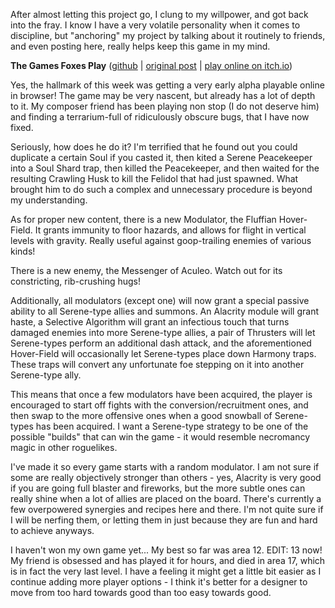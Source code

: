 After almost letting this project go, I clung to my willpower, and got back into the fray. I know I have a very volatile personality when it comes to discipline, but "anchoring" my project by talking about it routinely to friends, and even posting here, really helps keep this game in my mind.

**The Games Foxes Play** ([github](https://github.com/Oneirical/The-Games-Foxes-Play) | [original post](https://www.reddit.com/r/roguelikedev/comments/uzb3iu/sharing_saturday_416/iaa1w3u/) | [play online on itch.io](https://oneirical.itch.io/tgfp))

Yes, the hallmark of this week was getting a very early alpha playable online in browser! The game may be very nascent, but already has a lot of depth to it. My composer friend has been playing non stop (I do not deserve him) and finding a terrarium-full of ridiculously obscure bugs, that I have now fixed.

Seriously, how does he do it? I'm terrified that he found out you could duplicate a certain Soul if you casted it, then kited a Serene Peacekeeper into a Soul Shard trap, then killed the Peacekeeper, and then waited for the resulting Crawling Husk to kill the Felidol that had just spawned. What brought him to do such a complex and unnecessary procedure is beyond my understanding.

As for proper new content, there is a new Modulator, the Fluffian Hover-Field. It grants immunity to floor hazards, and allows for flight in vertical levels with gravity. Really useful against goop-trailing enemies of various kinds!

There is a new enemy, the Messenger of Aculeo. Watch out for its constricting, rib-crushing hugs!

Additionally, all modulators (except one) will now grant a special passive ability to all Serene-type allies and summons. An Alacrity module will grant haste, a Selective Algorithm will grant an infectious touch that turns damaged enemies into more Serene-type allies, a pair of Thrusters will let Serene-types perform an additional dash attack, and the aforementioned Hover-Field will occasionally let Serene-types place down Harmony traps. These traps will convert any unfortunate foe stepping on it into another Serene-type ally.

This means that once a few modulators have been acquired, the player is encouraged to start off fights with the conversion/recruitment ones, and then swap to the more offensive ones when a good snowball of Serene-types has been acquired. I want a Serene-type strategy to be one of the possible "builds" that can win the game - it would resemble necromancy magic in other roguelikes.

I've made it so every game starts with a random modulator. I am not sure if some are really objectively stronger than others - yes, Alacrity is very good if you are going full blaster and fireworks, but the more subtle ones can really shine when a lot of allies are placed on the board. There's currently a few overpowered synergies and recipes here and there. I'm not quite sure if I will be nerfing them, or letting them in just because they are fun and hard to achieve anyways.

I haven't won my own game yet... My best so far was area 12. EDIT: 13 now! My friend is obsessed and has played it for hours, and died in area 17, which is in fact the very last level. I have a feeling it might get a little bit easier as I continue adding more player options - I think it's better for a designer to move from too hard towards good than too easy towards good.